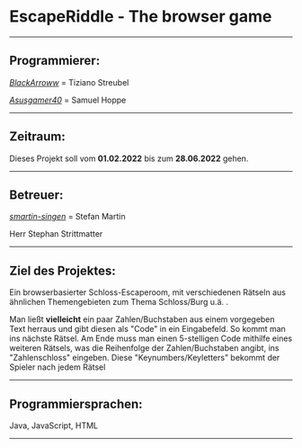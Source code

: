 # **EscapeRiddle - The browser game**
---

## Programmierer:

  [_BlackArroww_](https://github.com/BlackArroww) = Tiziano Streubel

  [_Asusgamer40_](https://github.com/Asusgamer40) = Samuel Hoppe

---

## Zeitraum:
  
  Dieses Projekt soll vom __01.02.2022__ bis zum __28.06.2022__ gehen.

---

## Betreuer:

[_smartin-singen_](https://github.com/smartin-singen) = Stefan Martin

Herr Stephan Strittmatter

---

## Ziel des Projektes:

Ein browserbasierter Schloss-Escaperoom, mit verschiedenen Rätseln aus ähnlichen Themengebieten zum Thema Schloss/Burg u.ä. .


Man ließt __vielleicht__ ein paar Zahlen/Buchstaben aus einem vorgegeben Text herraus und gibt diesen als "Code" in ein Eingabefeld. So kommt man ins nächste Rätsel. Am Ende muss man einen 5-stelligen Code mithilfe eines weiteren Rätsels, was die Reihenfolge der Zahlen/Buchstaben angibt, ins "Zahlenschloss" eingeben. Diese "Keynumbers/Keyletters" bekommt der Spieler nach jedem Rätsel

---

## Programmiersprachen:

Java, JavaScript, HTML

---
